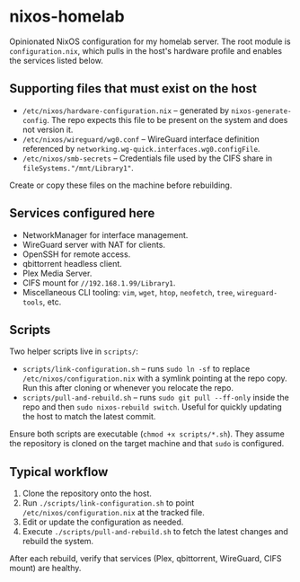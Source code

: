 # nixos-homelab

Opinionated NixOS configuration for my homelab server. The root module is `configuration.nix`, which pulls in the host's hardware profile and enables the services listed below.

## Supporting files that must exist on the host

- `/etc/nixos/hardware-configuration.nix` – generated by `nixos-generate-config`. The repo expects this file to be present on the system and does not version it.
- `/etc/nixos/wireguard/wg0.conf` – WireGuard interface definition referenced by `networking.wg-quick.interfaces.wg0.configFile`.
- `/etc/nixos/smb-secrets` – Credentials file used by the CIFS share in `fileSystems."/mnt/Library1"`.

Create or copy these files on the machine before rebuilding.

## Services configured here

- NetworkManager for interface management.
- WireGuard server with NAT for clients.
- OpenSSH for remote access.
- qbittorrent headless client.
- Plex Media Server.
- CIFS mount for `//192.168.1.99/Library1`.
- Miscellaneous CLI tooling: `vim`, `wget`, `htop`, `neofetch`, `tree`, `wireguard-tools`, etc.

## Scripts

Two helper scripts live in `scripts/`:

- `scripts/link-configuration.sh` – runs `sudo ln -sf` to replace `/etc/nixos/configuration.nix` with a symlink pointing at the repo copy. Run this after cloning or whenever you relocate the repo.
- `scripts/pull-and-rebuild.sh` – runs `sudo git pull --ff-only` inside the repo and then `sudo nixos-rebuild switch`. Useful for quickly updating the host to match the latest commit.

Ensure both scripts are executable (`chmod +x scripts/*.sh`). They assume the repository is cloned on the target machine and that `sudo` is configured.

## Typical workflow

1. Clone the repository onto the host.
2. Run `./scripts/link-configuration.sh` to point `/etc/nixos/configuration.nix` at the tracked file.
3. Edit or update the configuration as needed.
4. Execute `./scripts/pull-and-rebuild.sh` to fetch the latest changes and rebuild the system.

After each rebuild, verify that services (Plex, qbittorrent, WireGuard, CIFS mount) are healthy.
